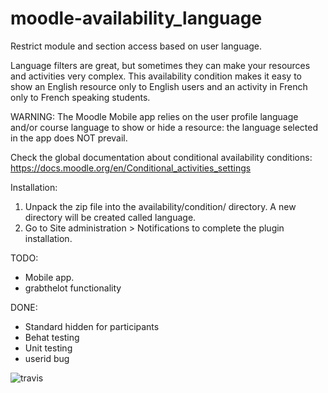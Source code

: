 moodle-availability_language
======================================

Restrict module and section access based on user language.

Language filters are great, but sometimes they can make your resources and activities very complex. 
This availability condition makes it easy to show an English resource only to English users and an
activity in French only to French speaking students.

WARNING: The Moodle Mobile app relies on the user profile language and/or course language to show or
hide a resource: the language selected in the app does NOT prevail.

Check the global documentation about conditional availability conditions:
   https://docs.moodle.org/en/Conditional_activities_settings

Installation:

1. Unpack the zip file into the availability/condition/ directory. A new directory will be created called language.
2. Go to Site administration > Notifications to complete the plugin installation.

TODO:
* Mobile app.
* grabthelot functionality

DONE:
* Standard hidden for participants
* Behat testing
* Unit testing
* userid bug


![travis](https://travis-ci.org/ewallah/moodle-availability_language.svg)